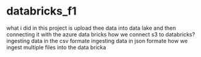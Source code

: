 # databricks_f1
what i did in this project is upload thee data into data lake and then connecting it with the azure data bricks 
how we connect s3 to databricks?
ingesting data in the csv formate
ingesting data in json formate
how we ingest multiple files into the data bricka 

